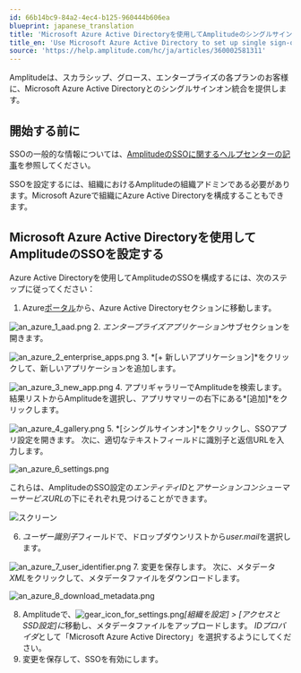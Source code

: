 ```yaml
---
id: 66b14bc9-84a2-4ec4-b125-960444b606ea
blueprint: japanese_translation
title: 'Microsoft Azure Active Directoryを使用してAmplitudeのシングルサインオン（SSO）を設定する'
title_en: 'Use Microsoft Azure Active Directory to set up single sign-on (SSO) for Amplitude'
source: 'https://help.amplitude.com/hc/ja/articles/360002581311'
---
```

Amplitudeは、スカラシップ、グロース、エンタープライズの各プランのお客様に、Microsoft Azure Active Directoryとのシングルサインオン統合を提供します。

## 開始する前に

SSOの一般的な情報については、[AmplitudeのSSOに関するヘルプセンターの記事](/docs/admin/single-sign-on/sso)を参照してください。

SSOを設定するには、組織におけるAmplitudeの組織アドミンである必要があります。Microsoft Azureで組織にAzure Active Directoryを構成することもできます。

## Microsoft Azure Active Directoryを使用してAmplitudeのSSOを設定する

Azure Active Directoryを使用してAmplitudeのSSOを構成するには、次のステップに従ってください：

1. Azure[ポータル](https://portal.azure.com)から、Azure Active Directoryセクションに移動します。

![an_azure_1_aad.png](/docs/output/img/jp/an-azure-1-aad-png.png)
2. *エンタープライズアプリケーション*サブセクションを開きます。

![an_azure_2_enterprise_apps.png](/docs/output/img/jp/an-azure-2-enterprise-apps-png.png)
3. *[+ 新しいアプリケーション]*をクリックして、新しいアプリケーションを追加します。

![an_azure_3_new_app.png](/docs/output/img/jp/an-azure-3-new-app-png.png)
4. アプリギャラリーでAmplitudeを検索します。 結果リストからAmplitudeを選択し、アプリサマリーの右下にある*[追加]*をクリックします。

![an_azure_4_gallery.png](/docs/output/img/jp/an-azure-4-gallery-png.png)
5. *[シングルサインオン]*をクリックし、SSOアプリ設定を開きます。 次に、適切なテキストフィールドに識別子と返信URLを入力します。

![an_azure_6_settings.png](/docs/output/img/jp/an-azure-6-settings-png.png)

これらは、AmplitudeのSSO設定の*エンティティID*と*アサーションコンシューマーサービスURL*の下にそれぞれ見つけることができます。

![スクリーン](/docs/output/img/jp/sukurin.png)  
  
6. *ユーザー識別子*フィールドで、ドロップダウンリストから*user.mail*を選択します。

![an_azure_7_user_identifier.png](/docs/output/img/jp/an-azure-7-user-identifier-png.png)
7. 変更を保存します。 次に、メタデータ*XML*をクリックして、メタデータファイルをダウンロードします。

![an_azure_8_download_metadata.png](/docs/output/img/jp/an-azure-8-download-metadata-png.png)

8. Amplitudeで、![gear_icon_for_settings.png](/docs/output/img/jp/gear-icon-for-settings-png.png)*[組織を設定] > [アクセスとSSD設定]に*移動し、メタデータファイルをアップロードします。 *IDプロバイダ*として「Microsoft Azure Active Directory」を選択するようにしてください。
9. 変更を保存して、SSOを有効にします。